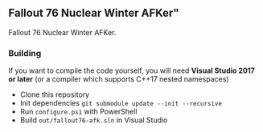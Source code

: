 ## Fallout 76 Nuclear Winter AFKer"
Fallout 76 Nuclear Winter AFKer.

### Building
If you want to compile the code yourself, you will need **Visual Studio 2017 or later** (or a compiler which supports C++17 nested namespaces)
 - Clone this repository
 - Init dependencies `git submodule update --init --recursive`
 - Run `configure.ps1` with PowerShell
 - Build `out/fallout76-afk.sln` in Visual Studio
